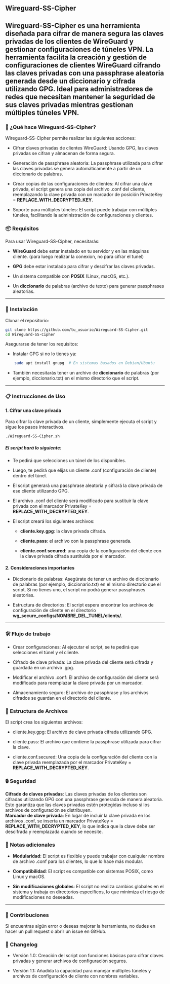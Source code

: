 ## Wireguard-SS-Cipher

Wireguard-SS-Cipher es una herramienta diseñada para cifrar de manera segura las claves privadas de los clientes de WireGuard y gestionar configuraciones de túneles VPN. La herramienta facilita la creación y gestión de configuraciones de clientes WireGuard cifrando las claves privadas con una passphrase aleatoria generada desde un diccionario y cifrada utilizando GPG. Ideal para administradores de redes que necesitan mantener la seguridad de sus claves privadas mientras gestionan múltiples túneles VPN.
----------------
### 🚀 ¿Qué hace Wireguard-SS-Cipher?

Wireguard-SS-Cipher permite realizar las siguientes acciones:

* Cifrar claves privadas de clientes WireGuard: Usando GPG, las claves privadas se cifran y almacenan de forma segura.

* Generación de passphrase aleatoria: La passphrase utilizada para cifrar las claves privadas se genera automáticamente a partir de un diccionario de palabras.

* Crear copias de las configuraciones de clientes: Al cifrar una clave privada, el script genera una copia del archivo .conf del cliente, reemplazando la clave privada con un marcador de posición PrivateKey = __REPLACE_WITH_DECRYPTED_KEY__.

* Soporte para múltiples túneles: El script puede trabajar con múltiples túneles, facilitando la administración de configuraciones y clientes.

### 📦 Requisitos

Para usar Wireguard-SS-Cipher, necesitarás:

* **WireGuard** debe estar instalado en tu servidor y en las máquinas cliente. (para luego realizar la conexion, no para cifrar el tunel)

* **GPG** debe estar instalado para cifrar y descifrar las claves privadas.

* Un sistema compatible con **POSIX** (Linux, macOS, etc.).

* Un **diccionario** de palabras (archivo de texto) para generar passphrases aleatorias.
----------------
### 🔧 Instalación

Clonar el repositorio:
```bash
git clone https://github.com/tu_usuario/Wireguard-SS-Cipher.git
cd Wireguard-SS-Cipher
```
Asegurarse de tener los requisitos:

* Instalar GPG si no lo tienes ya:
```bash
    sudo apt install gnupg  # En sistemas basados en Debian/Ubuntu
```
* También necesitarás tener un archivo de **diccionario** de palabras (por ejemplo, diccionario.txt) en el mismo directorio que el script.
----------------
### 📋 Instrucciones de Uso
#### 1. Cifrar una clave privada

Para cifrar la clave privada de un cliente, simplemente ejecuta el script y sigue los pasos interactivos.
```bash
./Wireguard-SS-Cipher.sh
```

##### El script hará lo siguiente:

* Te pedirá que selecciones un túnel de los disponibles.

* Luego, te pedirá que elijas un cliente .conf (configuración de cliente) dentro del túnel.

* El script generará una passphrase aleatoria y cifrará la clave privada de ese cliente utilizando GPG.

* El archivo .conf del cliente será modificado para sustituir la clave privada con el marcador PrivateKey = __REPLACE_WITH_DECRYPTED_KEY__.

* El script creará los siguientes archivos:

    * **cliente.key.gpg**: la clave privada cifrada.

    * **cliente.pass**: el archivo con la passphrase generada.

    * **cliente.conf.secured**: una copia de la configuración del cliente con la clave privada cifrada sustituida por el marcador.

#### 2. Consideraciones importantes

* Diccionario de palabras: Asegúrate de tener un archivo de diccionario de palabras (por ejemplo, diccionario.txt) en el mismo directorio que el script. Si no tienes uno, el script no podrá generar passphrases aleatorias.

* Estructura de directorios: El script espera encontrar los archivos de configuración de cliente en el directorio **wg_secure_configs/NOMBRE_DEL_TUNEL/clients/**.
----------------
### 🛠️ Flujo de trabajo

* Crear configuraciones: Al ejecutar el script, se te pedirá que selecciones el túnel y el cliente.

* Cifrado de clave privada: La clave privada del cliente será cifrada y guardada en un archivo .gpg.

* Modificar el archivo .conf: El archivo de configuración del cliente será modificado para reemplazar la clave privada por un marcador.

* Almacenamiento seguro: El archivo de passphrase y los archivos cifrados se guardan en el directorio del cliente.

### 📂 Estructura de Archivos

El script crea los siguientes archivos:

* cliente.key.gpg: El archivo de clave privada cifrada utilizando GPG.

* cliente.pass: El archivo que contiene la passphrase utilizada para cifrar la clave.

* cliente.conf.secured: Una copia de la configuración del cliente con la clave privada reemplazada por el marcador PrivateKey = __REPLACE_WITH_DECRYPTED_KEY__.

### 🔒 Seguridad

**Cifrado de claves privadas**: Las claves privadas de los clientes son cifradas utilizando GPG con una passphrase generada de manera aleatoria. Esto garantiza que las claves privadas estén protegidas incluso si los archivos de configuración se distribuyen.  
**Marcador de clave privada**: En lugar de incluir la clave privada en los archivos .conf, se inserta un marcador PrivateKey = __REPLACE_WITH_DECRYPTED_KEY__, lo que indica que la clave debe ser descifrada y reemplazada cuando se necesite.  

### 📝 Notas adicionales

* **Modularidad**: El script es flexible y puede trabajar con cualquier nombre de archivo .conf para los clientes, lo que lo hace más modular.  

* **Compatibilidad**: El script es compatible con sistemas POSIX, como Linux y macOS.

* **Sin modificaciones globales**: El script no realiza cambios globales en el sistema y trabaja en directorios específicos, lo que minimiza el riesgo de modificaciones no deseadas.

----------------
### 💬 Contribuciones

Si encuentras algún error o deseas mejorar la herramienta, no dudes en hacer un pull request o abrir un issue en GitHub.
### 📜 Changelog

* Versión 1.0: Creación del script con funciones básicas para cifrar claves privadas y generar archivos de configuración seguros.

* Versión 1.1: Añadida la capacidad para manejar múltiples túneles y archivos de configuración de cliente con nombres variables.
